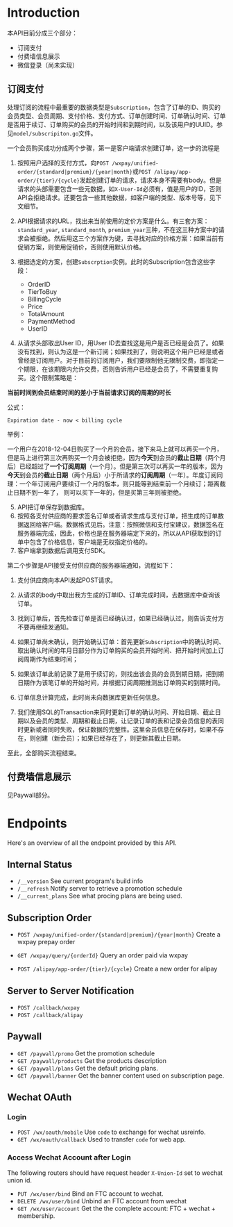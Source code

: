 # Introduction

本API目前分成三个部分：

* 订阅支付
* 付费墙信息展示
* 微信登录（尚未实现）

## 订阅支付

处理订阅的流程中最重要的数据类型是`Subscription`，包含了订单的ID、购买的会员类型、会员周期、支付价格、支付方式、订单创建时间、订单确认时间、订单是否用于续订、订单购买的会员的开始时间和到期时间，以及该用户的UUID。参见`model/subscripiton.go`文件。

一个会员购买成功分成两个步骤，第一是客户端请求创建订单，这一步的流程是

1. 按照用户选择的支付方式，向`POST /wxpay/unified-order/{standard|premium}/{year|month}`或`POST /alipay/app-order/{tier}/{cycle}`发起创建订单的请求，请求本身不需要有body。但是请求的头部需要包含一些元数据，如`X-User-Id`必须有，值是用户的ID，否则API会拒绝请求。还要包含一些其他数据，如客户端的类型、版本号等，见下文细节。

2. API根据请求的URL，找出来当前使用的定价方案是什么。有三套方案：`standard_year`, `standard_month`, `premium_year`三种，不在这三种方案中的请求会被拒绝。然后用这三个方案作为键，去寻找对应的价格方案：如果当前有促销方案，则使用促销价，否则使用默认价格。

3. 根据选定的方案，创建`Subscrption`实例。此时的Subscription包含这些字段：
    * OrderID
    * TierToBuy
    * BillingCycle
    * Price
    * TotalAmount
    * PaymentMethod
    * UserID

4. 从请求头部取出User ID，用User ID去查找这是用户是否已经是会员了。如果没有找到，则认为这是一个新订阅；如果找到了，则说明这个用户已经是或者曾经是订阅用户。对于目前的订阅用户，我们要限制他无限制交费，即指定一个期限，在该期限内允许交费，否则告诉用户已经是会员了，不需要重复购买。这个限制策略是：
   
**当前时间到会员结束时间的差小于当前请求订阅的周期的时长**

公式：
```
Expiration date - now < billing cycle
```

举例：

一个用户在2018-12-04日购买了一个月的会员，接下来马上就可以再买一个月，但是马上进行第三次再购买一个月会被拒绝，因为**今天**到会员的**截止日期**（两个月后）已经超过了**一个订阅周期**（一个月）。但是第三次可以再买一年的版本，因为**今天**到会员的**截止日期**（两个月后）小于所请求的**订阅周期**（一年）。年度订阅同理：一个年订阅用户要续订一个月的版本，则只能等到结束前一个月续订；距离截止日期不到一年了， 则可以买下一年的，但是买第三年则被拒绝。

5. API把订单保存到数据库。
6. 按照各支付供应商的要求签名订单或者请求生成与支付订单，把生成的订单数据返回给客户端。数据格式见后。注意：按照微信和支付宝建议，数据签名在服务器端完成，因此，价格也是在服务器端定下来的，所以从API获取到的订单中包含了价格信息，客户端是无权指定价格的。
7. 客户端拿到数据后调用支付SDK。

第二个步骤是API接受支付供应商的服务器端通知，流程如下：

1. 支付供应商向本API发起POST请求。
   
2. 从请求的body中取出我方生成的订单ID、订单完成时间，去数据库中查询该订单。
   
3. 找到订单后，首先检查订单是否已经确认过，如果已经确认过，则告诉支付方不要再继续发通知。
   
4. 如果订单尚未确认，则开始确认订单：首先更新`Subscription`中的确认时间、取出确认时间的年月日部分作为订单购买的会员开始时间、把开始时间加上订阅周期作为结束时间；
   
5. 如果该订单此前记录了是用于续订的，则找出该会员的会员到期日期，把到期日期作为该笔订单的开始时间，并根据订阅周期推测出订单购买的到期时间。
   
6. 订单信息计算完成，此时尚未向数据库更新任何信息。
7. 我们使用SQL的Transaction来同时更新订单的确认时间、开始日期、截止日期以及会员的类型、周期和截止日期，让记录订单的表和记录会员信息的表同时更新或者同时失败，保证数据的完整性。这里会员信息在保存时，如果不存在，则创建（新会员）；如果已经存在了，则更新其截止日期。

至此，全部购买流程结束。

## 付费墙信息展示

见Paywall部分。

# Endpoints

Here's an overview of all the endpoint provided by this API.

## Internal Status
* `/__version` See current program's build info
* `/__refresh` Notify server to retrieve a promotion schedule
* `/__current_plans` See what procing plans are being used.

## Subscription Order
* `POST /wxpay/unified-order/{standard|premium}/{year|month}` Create a wxpay prepay order
* `GET /wxpay/query/{orderId}` Query an order paid via wxpay

* `POST /alipay/app-order/{tier}/{cycle}` Create a new order for alipay

## Server to Server Notification
* `POST /callback/wxpay`
* `POST /callback/alipay`

## Paywall
* `GET /paywall/promo` Get the promotion schedule
* `GET /paywall/products` Get the products description
* `GET /paywall/plans` Get the default pricing plans.
* `GET /paywall/banner` Get the banner content used on subscription page.

## Wechat OAuth

### Login

* `POST /wx/oauth/mobile` Use `code` to exchange for wechat usreinfo.
* `GET /wx/oauth/callback` Used to transfer `code` for web app.

### Access Wechat Account after Login

The following routers should have request header `X-Union-Id` set to wechat union id.

* `PUT /wx/user/bind` Bind an FTC account to wechat.
* `DELETE /wx/user/bind` Unbind an FTC account from wechat
* `GET /wx/user/account` Get the the complete account: FTC + wechat + membership.